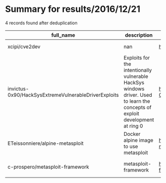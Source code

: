 
# Summary for results/2016/12/21
    
4 records found after deduplication

| full_name | description | html_url | matched_list | matched_count | pushed_at | size | stargazers_count | language | forks_count | vul_ids |
|------------------------------------------------------|-------------------------------------------------------------------------------------------------------------------------------|-------------------------------------------------------------------------|----------------------------------|-----------------|---------------------------|--------|--------------------|------------|---------------|-----------|
| xcipi/cve2dev | nan | https://github.com/xcipi/cve2dev | ['cve-2'] | 1 | 2016-12-21 22:01:01+00:00 | 49 | 0 | Python | 0 | [] |
| invictus-0x90/HackSysExtremeVulnerableDriverExploits | Exploits for the intentionally vulnerable HackSys windows driver. Used to learn the concepts of exploit development at ring 0 | https://github.com/invictus-0x90/HackSysExtremeVulnerableDriverExploits | ['exploit'] | 1 | 2016-12-21 12:40:39+00:00 | 7 | 0 | C | 0 | [] |
| ETeissonniere/alpine-metasploit | Docker alpine image to use metasploit | https://github.com/ETeissonniere/alpine-metasploit | ['metasploit module OR payload'] | 1 | 2016-12-21 11:36:52+00:00 | 5 | 1 | Shell | 0 | [] |
| c-prospero/metasploit-framework | metasploit-framework | https://github.com/c-prospero/metasploit-framework | ['metasploit module OR payload'] | 1 | 2016-12-21 15:16:23+00:00 | 14 | 0 | | 0 | [] |
